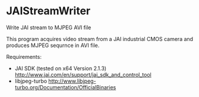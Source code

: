 # JAIStreamWriter
Write JAI stream to MJPEG AVI file

This program acquires video stream from a JAI industrial CMOS camera and produces MJPEG sequrnce in AVI file.

Requirements:
- JAI SDK (tested on x64 Version 2.1.3) http://www.jai.com/en/support/jai_sdk_and_control_tool
- libjpeg-turbo http://www.libjpeg-turbo.org/Documentation/OfficialBinaries
